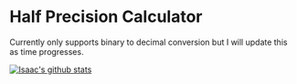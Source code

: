 # Half Precision Calculator
Currently only supports binary to decimal conversion but I will update this as time progresses.


[![Isaac's github stats](https://github-readme-stats.vercel.app/api?username=IsaacMAllen)](https://github.com/anuraghazra/github-readme-stats)

